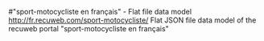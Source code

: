 #"sport-motocycliste en français" - Flat file data model
http://fr.recuweb.com/sport-motocycliste/
Flat JSON file data model of the recuweb portal "sport-motocycliste en français"
